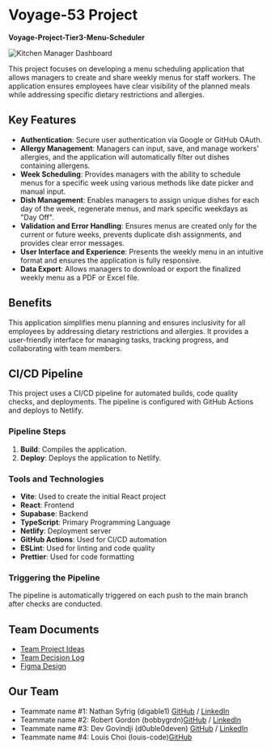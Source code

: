 # Voyage-53 Project

**Voyage-Project-Tier3-Menu-Scheduler**

![Kitchen Manager Dashboard](https://github.com/user-attachments/assets/23482787-78cc-43a6-884a-17ea5cfcdffa)

This project focuses on developing a menu scheduling application that allows managers to create and share weekly menus for staff workers. The application ensures employees have clear visibility of the planned meals while addressing specific dietary restrictions and allergies.

## Key Features

- **Authentication**: Secure user authentication via Google or GitHub OAuth.
- **Allergy Management**: Managers can input, save, and manage workers' allergies, and the application will automatically filter out dishes containing allergens.
- **Week Scheduling**: Provides managers with the ability to schedule menus for a specific week using various methods like date picker and manual input.
- **Dish Management**: Enables managers to assign unique dishes for each day of the week, regenerate menus, and mark specific weekdays as "Day Off".
- **Validation and Error Handling**: Ensures menus are created only for the current or future weeks, prevents duplicate dish assignments, and provides clear error messages.
- **User Interface and Experience**: Presents the weekly menu in an intuitive format and ensures the application is fully responsive.
- **Data Export**: Allows managers to download or export the finalized weekly menu as a PDF or Excel file.

## Benefits

This application simplifies menu planning and ensures inclusivity for all employees by addressing dietary restrictions and allergies. It provides a user-friendly interface for managing tasks, tracking progress, and collaborating with team members.

## CI/CD Pipeline

This project uses a CI/CD pipeline for automated builds, code quality checks, and deployments. The pipeline is configured with GitHub Actions and deploys to Netlify.

### Pipeline Steps

1. **Build**: Compiles the application.
2. **Deploy**: Deploys the application to Netlify.

### Tools and Technologies

- **Vite**: Used to create the initial React project
- **React**: Frontend
- **Supabase**: Backend
- **TypeScript**: Primary Programming Language
- **Netlify**: Deployment server
- **GitHub Actions**: Used for CI/CD automation
- **ESLint**: Used for linting and code quality
- **Prettier**: Used for code formatting

### Triggering the Pipeline

The pipeline is automatically triggered on each push to the main branch after checks are conducted.

## Team Documents

- [Team Project Ideas](./docs/team_project_ideas.md)
- [Team Decision Log](./docs/team_decision_log.md)
- [Figma Design](https://www.figma.com/design/5zzT4VVu4G20vaO2GhW3ur/Dashboard?node-id=0-1&t=7BYI6gcxTcXwSzRv-1)

## Our Team

- Teammate name #1: Nathan Syfrig (digable1) [GitHub](https://github.com/digable1) / [LinkedIn](https://www.linkedin.com/in/nathansyfrig/)
- Teammate name #2: Robert Gordon (bobbygrdn)[GitHub](https://github.com/bobbygrdn) / [LinkedIn](https://linkedin.com/in/bobbygrdn)
- Teammate name #3: Dev Govindji (d0uble0deven) [GitHub](https://github.com/d0uble0deven) / [LinkedIn](https://www.linkedin.com/in/devgovindji/)
- Teammate name #4: Louis Choi (louis-code)[GitHub](https://github.com/chef-louis)
